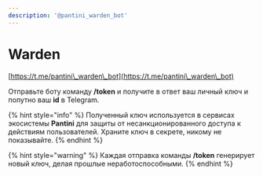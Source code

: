 ```yaml
---
description: '@pantini_warden_bot'
---
```


# Warden

[https://t.me/pantini\_warden\_bot](https://t.me/pantini\_warden\_bot)

Отправьте боту команду **/token** и получите в ответ ваш личный ключ и попутно ваш **id** в Telegram.

{% hint style="info" %}
Полученный ключ используется в сервисах экосистемы **Pantini** для защиты от несанкционированного доступа к действиям пользователей. Храните ключ в секрете, никому не показывайте.
{% endhint %}

{% hint style="warning" %}
Каждая отправка команды **/token** генерирует новый ключ, делая прошлые неработоспособными.
{% endhint %}
